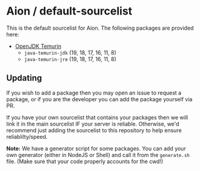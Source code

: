 # Aion / default-sourcelist

This is the default sourcelist for Aion. The following packages are provided here:

- [OpenJDK Temurin](https://adoptium.net)
  - `java-temurin-jdk` (19, 18, 17, 16, 11, 8)
  - `java-temurin-jre` (19, 18, 17, 16, 11, 8)

## Updating

If you wish to add a package then you may open an issue to request a package, or if you are the developer you can add the package yourself via PR.

If you have your own sourcelist that contains your packages then we will link it in the main sourcelist IF your server is reliable. Otherwise, we'd recommend just adding the sourcelist to this repository to help ensure reliablilty/speed.

**Note:** We have a generator script for some packages. You can add your own generator (either in NodeJS or Shell) and call it from the `generate.sh` file. (Make sure that your code properly accounts for the cwd!)
